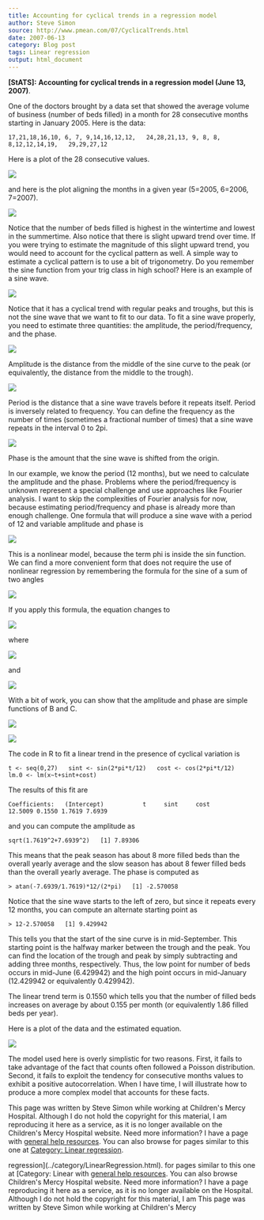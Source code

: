 ```yaml
---
title: Accounting for cyclical trends in a regression model
author: Steve Simon
source: http://www.pmean.com/07/CyclicalTrends.html
date: 2007-06-13
category: Blog post
tags: Linear regression
output: html_document
---
```

**[StATS]:** **Accounting for cyclical trends in a
regression model (June 13, 2007)**.

One of the doctors brought by a data set that showed the average volume
of business (number of beds filled) in a month for 28 consecutive months
starting in January 2005. Here is the data:

`17,21,18,16,10, 6, 7, 9,14,16,12,12,   24,28,21,13, 9, 8, 8, 8,12,12,14,19,   29,29,27,12`

Here is a plot of the 28 consecutive values.

![](http://www.pmean.com/images/images/07/CyclicalTrends01.gif)

and here is the plot aligning the months in a given year (5=2005,
6=2006, 7=2007).

![](http://www.pmean.com/images/images/07/CyclicalTrends02.gif)

Notice that the number of beds filled is highest in the wintertime and
lowest in the summertime. Also notice that there is slight upward trend
over time. If you were trying to estimate the magnitude of this slight
upward trend, you would need to account for the cyclical pattern as
well. A simple way to estimate a cyclical pattern is to use a bit of
trigonometry. Do you remember the sine function from your trig class in
high school? Here is an example of a sine wave.

![](http://www.pmean.com/images/images/07/CyclicalTrends03.gif)

Notice that it has a cyclical trend with regular peaks and troughs, but
this is not the sine wave that we want to fit to our data. To fit a sine
wave properly, you need to estimate three quantities: the amplitude, the
period/frequency, and the phase.

![](http://www.pmean.com/images/images/07/CyclicalTrends04.gif)

Amplitude is the distance from the middle of the sine curve to the peak
(or equivalently, the distance from the middle to the trough).

![](http://www.pmean.com/images/images/07/CyclicalTrends05.gif)

Period is the distance that a sine wave travels before it repeats
itself. Period is inversely related to frequency. You can define the
frequency as the number of times (sometimes a fractional number of
times) that a sine wave repeats in the interval 0 to 2pi.

![](http://www.pmean.com/images/images/07/CyclicalTrends06.gif)

Phase is the amount that the sine wave is shifted from the origin.

In our example, we know the period (12 months), but we need to calculate
the amplitude and the phase. Problems where the period/frequency is
unknown represent a special challenge and use approaches like Fourier
analysis. I want to skip the complexities of Fourier analysis for now,
because estimating period/frequency and phase is already more than
enough challenge. One formula that will produce a sine wave with a
period of 12 and variable amplitude and phase is

![](http://www.pmean.com/images/images/07/CyclicalTrends07.gif)

This is a nonlinear model, because the term phi is inside the sin
function. We can find a more convenient form that does not require the
use of nonlinear regression by remembering the formula for the sine of a
sum of two angles

![](http://www.pmean.com/images/images/07/CyclicalTrends08.gif)

If you apply this formula, the equation changes to

![](http://www.pmean.com/images/images/07/CyclicalTrends09.gif)

where

![](http://www.pmean.com/images/images/07/CyclicalTrends10.gif)

and

![](http://www.pmean.com/images/images/07/CyclicalTrends11.gif)

With a bit of work, you can show that the amplitude and phase are simple
functions of B and C.

![](http://www.pmean.com/images/images/07/CyclicalTrends12.gif)

![](http://www.pmean.com/images/images/07/CyclicalTrends13.gif)

The code in R to fit a linear trend in the presence of cyclical
variation is

`t <- seq(0,27)   sint <- sin(2*pi*t/12)   cost <- cos(2*pi*t/12)   lm.0 <- lm(x~t+sint+cost)`

The results of this fit are

`Coefficients:   (Intercept)           t     sint     cost           12.5009 0.1550 1.7619 7.6939 `

and you can compute the amplitude as

`sqrt(1.7619^2+7.6939^2)   [1] 7.89306`

This means that the peak season has about 8 more filled beds than the
overall yearly average and the slow season has about 8 fewer filled beds
than the overall yearly average. The phase is computed as

`> atan(-7.6939/1.7619)*12/(2*pi)   [1] -2.570058`

Notice that the sine wave starts to the left of zero, but since it
repeats every 12 months, you can compute an alternate starting point as

`> 12-2.570058   [1] 9.429942`

This tells you that the start of the sine curve is in mid-September.
This starting point is the halfway marker between the trough and the
peak. You can find the location of the trough and peak by simply
subtracting and adding three months, respectively. Thus, the low point
for number of beds occurs in mid-June (6.429942) and the high point
occurs in mid-January (12.429942 or equivalently 0.429942).

The linear trend term is 0.1550 which tells you that the number of
filled beds increases on average by about 0.155 per month (or
equivalently 1.86 filled beds per year).

Here is a plot of the data and the estimated equation.

![](http://www.pmean.com/images/images/07/CyclicalTrends14.gif)

The model used here is overly simplistic for two reasons. First, it
fails to take advantage of the fact that counts often followed a Poisson
distribution. Second, it fails to exploit the tendency for consecutive
months values to exhibit a positive autocorrelation. When I have time, I
will illustrate how to produce a more complex model that accounts for
these facts.

This page was written by Steve Simon while working at Children's Mercy
Hospital. Although I do not hold the copyright for this material, I am
reproducing it here as a service, as it is no longer available on the
Children's Mercy Hospital website. Need more information? I have a page
with [general help resources](../GeneralHelp.html). You can also browse
for pages similar to this one at [Category: Linear
regression](../category/LinearRegression.html).
<!---More--->
regression](../category/LinearRegression.html).
for pages similar to this one at [Category: Linear
with [general help resources](../GeneralHelp.html). You can also browse
Children's Mercy Hospital website. Need more information? I have a page
reproducing it here as a service, as it is no longer available on the
Hospital. Although I do not hold the copyright for this material, I am
This page was written by Steve Simon while working at Children's Mercy

<!---Do not use
**[StATS]:** **Accounting for cyclical trends in a
This page was written by Steve Simon while working at Children's Mercy
Hospital. Although I do not hold the copyright for this material, I am
reproducing it here as a service, as it is no longer available on the
Children's Mercy Hospital website. Need more information? I have a page
with [general help resources](../GeneralHelp.html). You can also browse
for pages similar to this one at [Category: Linear
regression](../category/LinearRegression.html).
--->

